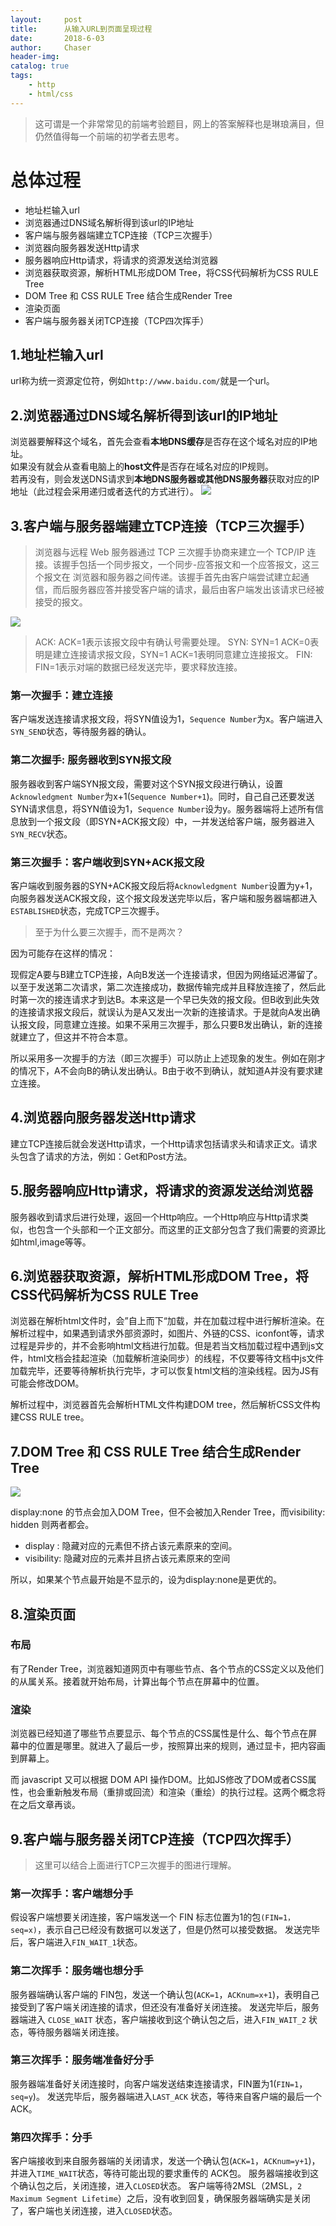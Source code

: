 ```yaml
---
layout:     post
title:      从输入URL到页面呈现过程
date:       2018-6-03 
author:     Chaser
header-img: 
catalog: true
tags:
    - http
    - html/css
---
```


> 这可谓是一个非常常见的前端考验题目，网上的答案解释也是琳琅满目，但仍然值得每一个前端的初学者去思考。

# 总体过程    
- 地址栏输入url
- 浏览器通过DNS域名解析得到该url的IP地址
- 客户端与服务器端建立TCP连接（TCP三次握手）
- 浏览器向服务器发送Http请求
- 服务器响应Http请求，将请求的资源发送给浏览器
- 浏览器获取资源，解析HTML形成DOM Tree，将CSS代码解析为CSS RULE Tree
- DOM Tree 和 CSS RULE Tree 结合生成Render Tree
- 渲染页面
- 客户端与服务器关闭TCP连接（TCP四次挥手）  

## 1.地址栏输入url  
url称为统一资源定位符，例如`http://www.baidu.com/`就是一个url。 

## 2.浏览器通过DNS域名解析得到该url的IP地址
浏览器要解释这个域名，首先会查看**本地DNS缓存**是否存在这个域名对应的IP地址。  
如果没有就会从查看电脑上的**host文件**是否存在域名对应的IP规则。  
若再没有，则会发送DNS请求到**本地DNS服务器或其他DNS服务器**获取对应的IP地址（此过程会采用递归或者迭代的方式进行）。
![](https://img-blog.csdn.net/20170916221342139?watermark/2/text/aHR0cDovL2Jsb2cuY3Nkbi5uZXQvdHk5ODc2NTQ=/font/5a6L5L2T/fontsize/400/fill/I0JBQkFCMA==/dissolve/70/gravity/SouthEast)

## 3.客户端与服务器端建立TCP连接（TCP三次握手）
> 浏览器与远程 Web 服务器通过 TCP 三次握手协商来建立一个 TCP/IP 连接。该握手包括一个同步报文，一个同步-应答报文和一个应答报文，这三个报文在 浏览器和服务器之间传递。该握手首先由客户端尝试建立起通信，而后服务器应答并接受客户端的请求，最后由客户端发出该请求已经被接受的报文。  

![](https://segmentfault.com/img/bVDcBf?w=719&h=800)  

> ACK: ACK=1表示该报文段中有确认号需要处理。
SYN: SYN=1 ACK=0表明是建立连接请求报文段，SYN=1 ACK=1表明同意建立连接报文。
FIN: FIN=1表示对端的数据已经发送完毕，要求释放连接。

### 第一次握手：建立连接
客户端发送连接请求报文段，将SYN值设为1，`Sequence Number`为x。客户端进入`SYN_SEND`状态，等待服务器的确认。

### 第二次握手: 服务器收到SYN报文段
服务器收到客户端SYN报文段，需要对这个SYN报文段进行确认，设置`Acknowledgment Number`为x+1(`Sequence Number+1`)。同时，自己自己还要发送SYN请求信息，将SYN值设为1，`Sequence Number`设为y。服务器端将上述所有信息放到一个报文段（即SYN+ACK报文段）中，一并发送给客户端，服务器进入`SYN_RECV`状态。

### 第三次握手：客户端收到SYN+ACK报文段
客户端收到服务器的SYN+ACK报文段后将`Acknowledgment Number`设置为y+1，向服务器发送ACK报文段，这个报文段发送完毕以后，客户端和服务器端都进入`ESTABLISHED`状态，完成TCP三次握手。

> 至于为什么要三次握手，而不是两次？

因为可能存在这样的情况：  

现假定A要与B建立TCP连接，A向B发送一个连接请求，但因为网络延迟滞留了。以至于发送第二次请求，第二次连接成功，数据传输完成并且释放连接了，然后此时第一次的接连请求才到达B。本来这是一个早已失效的报文段。但B收到此失效的连接请求报文段后，就误认为是A又发出一次新的连接请求。于是就向A发出确认报文段，同意建立连接。如果不采用三次握手，那么只要B发出确认，新的连接就建立了，但这并不符合本意。

所以采用多一次握手的方法（即三次握手）可以防止上述现象的发生。例如在刚才的情况下，A不会向B的确认发出确认。B由于收不到确认，就知道A并没有要求建立连接。

## 4.浏览器向服务器发送Http请求
建立TCP连接后就会发送Http请求，一个Http请求包括请求头和请求正文。请求头包含了请求的方法，例如：Get和Post方法。

## 5.服务器响应Http请求，将请求的资源发送给浏览器
服务器收到请求后进行处理，返回一个Http响应。一个Http响应与Http请求类似，也包含一个头部和一个正文部分。而这里的正文部分包含了我们需要的资源比如html,image等等。

## 6.浏览器获取资源，解析HTML形成DOM Tree，将CSS代码解析为CSS RULE Tree 

浏览器在解析html文件时，会”自上而下“加载，并在加载过程中进行解析渲染。在解析过程中，如果遇到请求外部资源时，如图片、外链的CSS、iconfont等，请求过程是异步的，并不会影响html文档进行加载。但是若当文档加载过程中遇到js文件，html文档会挂起渲染（加载解析渲染同步）的线程，不仅要等待文档中js文件加载完毕，还要等待解析执行完毕，才可以恢复html文档的渲染线程。因为JS有可能会修改DOM。

解析过程中，浏览器首先会解析HTML文件构建DOM tree，然后解析CSS文件构建CSS RULE tree。

## 7.DOM Tree 和 CSS RULE Tree 结合生成Render Tree

![](https://segmentfault.com/img/bVsaPc)

display:none 的节点会加入DOM Tree，但不会被加入Render Tree，而visibility: hidden 则两者都会。

- display : 隐藏对应的元素但不挤占该元素原来的空间。
- visibility: 隐藏对应的元素并且挤占该元素原来的空间

所以，如果某个节点最开始是不显示的，设为display:none是更优的。

## 8.渲染页面

### 布局
有了Render Tree，浏览器知道网页中有哪些节点、各个节点的CSS定义以及他们的从属关系。接着就开始布局，计算出每个节点在屏幕中的位置。  
### 渲染
浏览器已经知道了哪些节点要显示、每个节点的CSS属性是什么、每个节点在屏幕中的位置是哪里。就进入了最后一步，按照算出来的规则，通过显卡，把内容画到屏幕上。

而 javascript 又可以根据 DOM API 操作DOM。比如JS修改了DOM或者CSS属性，也会重新触发布局（重排或回流）和渲染（重绘）的执行过程。这两个概念将在之后文章再谈。

## 9.客户端与服务器关闭TCP连接（TCP四次挥手）
>这里可以结合上面进行TCP三次握手的图进行理解。

### 第一次挥手：客户端想分手
假设客户端想要关闭连接，客户端发送一个 FIN 标志位置为1的包`(FIN=1，seq=x)`，表示自己已经没有数据可以发送了，但是仍然可以接受数据。
发送完毕后，客户端进入`FIN_WAIT_1`状态。

### 第二次挥手：服务端也想分手
服务器端确认客户端的 FIN包，发送一个确认包(`ACK=1`，`ACKnum=x+1`)，表明自己接受到了客户端关闭连接的请求，但还没有准备好关闭连接。
发送完毕后，服务器端进入 `CLOSE_WAIT` 状态，客户端接收到这个确认包之后，进入`FIN_WAIT_2` 状态，等待服务器端关闭连接。

### 第三次挥手：服务端准备好分手
服务器端准备好关闭连接时，向客户端发送结束连接请求，FIN置为1(`FIN=1`，`seq=y`)。
发送完毕后，服务器端进入`LAST_ACK` 状态，等待来自客户端的最后一个ACK。

### 第四次挥手：分手
客户端接收到来自服务器端的关闭请求，发送一个确认包(`ACK=1`，`ACKnum=y+1`)，并进入`TIME_WAIT`状态，等待可能出现的要求重传的 ACK包。
服务器端接收到这个确认包之后，关闭连接，进入`CLOSED`状态。
客户端等待2MSL（2MSL，`2 Maximum Segment Lifetime`）之后，没有收到回复，确保服务器端确实是关闭了，客户端也关闭连接，进入`CLOSED`状态。


